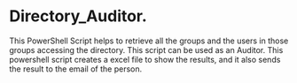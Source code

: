 # Directory_Auditor.
This PowerShell Script helps to retrieve all the groups and the users in those groups accessing the directory. This script can be used as an Auditor. This powershell script creates a excel file to show the results, and it also sends the result to the email of the person. 
